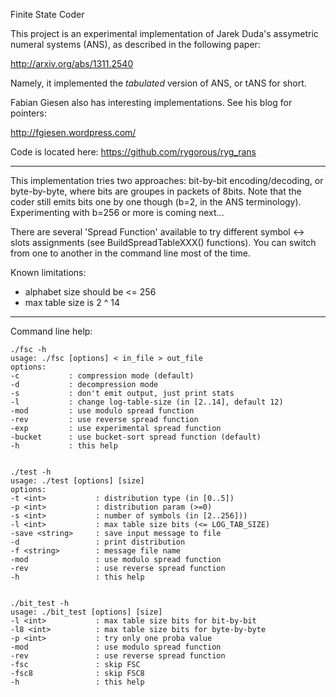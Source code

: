 Finite State Coder

This project is an experimental implementation of Jarek Duda's assymetric
numeral systems (ANS), as described in the following paper:

http://arxiv.org/abs/1311.2540

Namely, it implemented the _tabulated_ version of ANS, or tANS for
short.

Fabian Giesen also has interesting implementations. See his
blog for pointers:

http://fgiesen.wordpress.com/

Code is located here: https://github.com/rygorous/ryg_rans

-------------------

This implementation tries two approaches: bit-by-bit encoding/decoding,
or byte-by-byte, where bits are groupes in packets of 8bits.
Note that the coder still emits bits one by one though (b=2, in the
ANS terminology). Experimenting with b=256 or more is coming next...

There are several 'Spread Function' available to try different
symbol <-> slots assignments (see BuildSpreadTableXXX() functions).
You can switch from one to another in the command line most of the time.

Known limitations:
  - alphabet size should be <= 256
  - max table size is 2 ^ 14

-------------------

Command line help:

```
./fsc -h
usage: ./fsc [options] < in_file > out_file
options:
-c           : compression mode (default)
-d           : decompression mode
-s           : don't emit output, just print stats
-l           : change log-table-size (in [2..14], default 12)
-mod         : use modulo spread function
-rev         : use reverse spread function
-exp         : use experimental spread function
-bucket      : use bucket-sort spread function (default)
-h           : this help


./test -h
usage: ./test [options] [size]
options:
-t <int>           : distribution type (in [0..5])
-p <int>           : distribution param (>=0)
-s <int>           : number of symbols (in [2..256]))
-l <int>           : max table size bits (<= LOG_TAB_SIZE)
-save <string>     : save input message to file
-d                 : print distribution
-f <string>        : message file name
-mod               : use modulo spread function
-rev               : use reverse spread function
-h                 : this help


./bit_test -h
usage: ./bit_test [options] [size]
-l <int>           : max table size bits for bit-by-bit
-l8 <int>          : max table size bits for byte-by-byte
-p <int>           : try only one proba value
-mod               : use modulo spread function
-rev               : use reverse spread function
-fsc               : skip FSC
-fsc8              : skip FSC8
-h                 : this help
```
